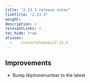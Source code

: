 ```yaml
---
title: "2.13.3 release notes"
linkTitle: "2.13.3"
weight:
description: >
relevantLinks: >
toc_hide: true
aliases:
  -    /core/releases/2.13.3
---
```


## Improvements

- Bump libphonenumber to the latest
